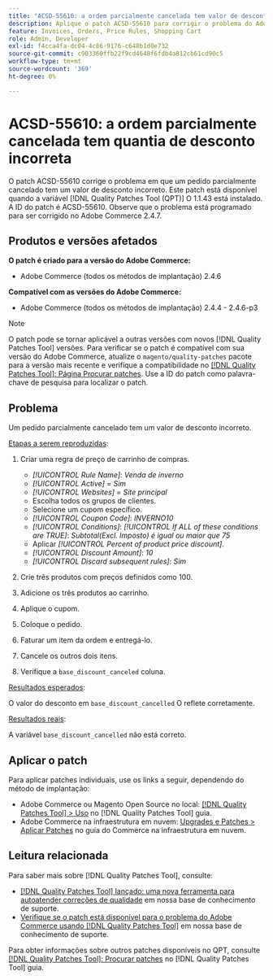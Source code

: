 ```yaml
---
title: "ACSD-55610: a ordem parcialmente cancelada tem valor de desconto incorreto"
description: Aplique o patch ACSD-55610 para corrigir o problema do Adobe Commerce em que um pedido parcialmente cancelado tem uma quantia de desconto incorreta.
feature: Invoices, Orders, Price Rules, Shopping Cart
role: Admin, Developer
exl-id: f4cca4fa-dc04-4c86-9176-c648b1d0e732
source-git-commit: c903360ffb22f9cd4648f6fdb4a812cb61cd90c5
workflow-type: tm+mt
source-wordcount: '369'
ht-degree: 0%

---
```


# ACSD-55610: a ordem parcialmente cancelada tem quantia de desconto incorreta

O patch ACSD-55610 corrige o problema em que um pedido parcialmente cancelado tem um valor de desconto incorreto. Este patch está disponível quando a variável [!DNL Quality Patches Tool (QPT)] O 1.1.43 está instalado. A ID do patch é ACSD-55610. Observe que o problema está programado para ser corrigido no Adobe Commerce 2.4.7.

## Produtos e versões afetados

**O patch é criado para a versão do Adobe Commerce:**

* Adobe Commerce (todos os métodos de implantação) 2.4.6

**Compatível com as versões do Adobe Commerce:**

* Adobe Commerce (todos os métodos de implantação) 2.4.4 - 2.4.6-p3

>[!NOTE]
>
>O patch pode se tornar aplicável a outras versões com novos [!DNL Quality Patches Tool] versões. Para verificar se o patch é compatível com sua versão do Adobe Commerce, atualize o `magento/quality-patches` pacote para a versão mais recente e verifique a compatibilidade no [[!DNL Quality Patches Tool]: Página Procurar patches](https://experienceleague.adobe.com/tools/commerce-quality-patches/index.html). Use a ID do patch como palavra-chave de pesquisa para localizar o patch.

## Problema

Um pedido parcialmente cancelado tem um valor de desconto incorreto.

<u>Etapas a serem reproduzidas</u>:

1. Criar uma regra de preço de carrinho de compras.

   * *[!UICONTROL Rule Name]*: *Venda de inverno*
   * *[!UICONTROL Active]* = *Sim*
   * *[!UICONTROL Websites]* = *Site principal*
   * Escolha todos os grupos de clientes.
   * Selecione um cupom específico.
   * *[!UICONTROL Coupon Code]*: *INVERNO10*
   * *[!UICONTROL Conditions]*: *[!UICONTROL If ALL of these conditions are TRUE]*: *Subtotal(Excl. Imposto) é igual ou maior que 75*
   * Aplicar *[!UICONTROL Percent of product price discount]*.
   * *[!UICONTROL Discount Amount]*: *10*
   * *[!UICONTROL Discard subsequent rules]*: *Sim*

1. Crie três produtos com preços definidos como 100.
1. Adicione os três produtos ao carrinho.
1. Aplique o cupom.
1. Coloque o pedido.
1. Faturar um item da ordem e entregá-lo.
1. Cancele os outros dois itens.
1. Verifique a `base_discount_canceled` coluna.

<u>Resultados esperados</u>:

O valor do desconto em `base_discount_cancelled` O reflete corretamente.

<u>Resultados reais</u>:

A variável `base_discount_cancelled` não está correto.

## Aplicar o patch

Para aplicar patches individuais, use os links a seguir, dependendo do método de implantação:

* Adobe Commerce ou Magento Open Source no local: [[!DNL Quality Patches Tool] > Uso](https://experienceleague.adobe.com/docs/commerce-operations/tools/quality-patches-tool/usage.html) no [!DNL Quality Patches Tool] guia.
* Adobe Commerce na infraestrutura em nuvem: [Upgrades e Patches > Aplicar Patches](https://experienceleague.adobe.com/docs/commerce-cloud-service/user-guide/develop/upgrade/apply-patches.html) no guia do Commerce na infraestrutura em nuvem.

## Leitura relacionada

Para saber mais sobre [!DNL Quality Patches Tool], consulte:

* [[!DNL Quality Patches Tool] lançado: uma nova ferramenta para autoatender correções de qualidade](/help/announcements/adobe-commerce-announcements/magento-quality-patches-released-new-tool-to-self-serve-quality-patches.md) em nossa base de conhecimento de suporte.
* [Verifique se o patch está disponível para o problema do Adobe Commerce usando [!DNL Quality Patches Tool]](/help/support-tools/patches-available-in-qpt-tool/check-patch-for-magento-issue-with-magento-quality-patches.md) em nossa base de conhecimento de suporte.

Para obter informações sobre outros patches disponíveis no QPT, consulte [[!DNL Quality Patches Tool]: Procurar patches](https://experienceleague.adobe.com/tools/commerce-quality-patches/index.html) no [!DNL Quality Patches Tool] guia.
